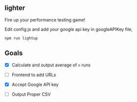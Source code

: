 lighter
-------

Fire up your performance testing game!

Edit config.js and add your google api key in googleAPIKey file,

`npm run lightup`

Goals
-----
- [x] Calculate and output average of `n` runs
- [ ] Frontend to add URLs
- [x] Accept Google API key
- [ ] Output Proper CSV

